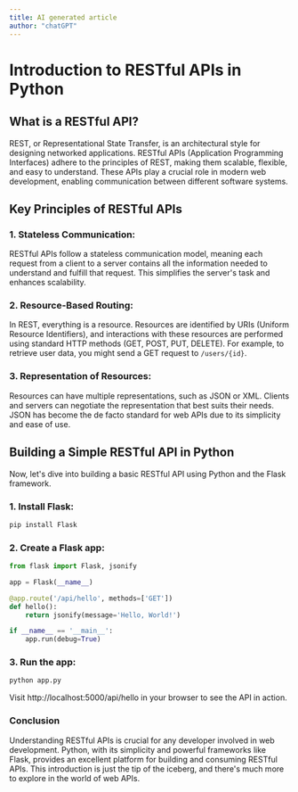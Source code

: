 ```yaml
---
title: AI generated article
author: "chatGPT"
---
```



# Introduction to RESTful APIs in Python

## What is a RESTful API?

REST, or Representational State Transfer, is an architectural style for designing networked applications. RESTful APIs (Application Programming Interfaces) adhere to the principles of REST, making them scalable, flexible, and easy to understand. These APIs play a crucial role in modern web development, enabling communication between different software systems.

## Key Principles of RESTful APIs

### 1. **Stateless Communication:**
   RESTful APIs follow a stateless communication model, meaning each request from a client to a server contains all the information needed to understand and fulfill that request. This simplifies the server's task and enhances scalability.

### 2. **Resource-Based Routing:**
   In REST, everything is a resource. Resources are identified by URIs (Uniform Resource Identifiers), and interactions with these resources are performed using standard HTTP methods (GET, POST, PUT, DELETE). For example, to retrieve user data, you might send a GET request to `/users/{id}`.

### 3. **Representation of Resources:**
   Resources can have multiple representations, such as JSON or XML. Clients and servers can negotiate the representation that best suits their needs. JSON has become the de facto standard for web APIs due to its simplicity and ease of use.

## Building a Simple RESTful API in Python

Now, let's dive into building a basic RESTful API using Python and the Flask framework.

### 1. Install Flask:

```bash
pip install Flask
```

### 2. Create a Flask app:

```python
from flask import Flask, jsonify

app = Flask(__name__)

@app.route('/api/hello', methods=['GET'])
def hello():
    return jsonify(message='Hello, World!')

if __name__ == '__main__':
    app.run(debug=True)
```

### 3. Run the app:
```bash
python app.py
```
Visit http://localhost:5000/api/hello in your browser to see the API in action.

### Conclusion

Understanding RESTful APIs is crucial for any developer involved in web development. Python, with its simplicity and powerful frameworks like Flask, provides an excellent platform for building and consuming RESTful APIs. This introduction is just the tip of the iceberg, and there's much more to explore in the world of web APIs.